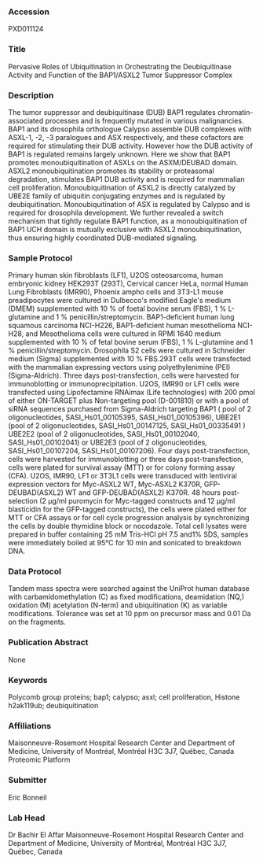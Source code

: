 ### Accession
PXD011124

### Title
Pervasive Roles of Ubiquitination in Orchestrating the Deubiquitinase Activity and Function of the BAP1/ASXL2 Tumor Suppressor Complex

### Description
The tumor suppressor and deubiquitinase (DUB) BAP1 regulates chromatin-associated processes and is frequently mutated in various malignancies. BAP1 and its drosophila orthologue Calypso assemble DUB complexes with ASXL-1, -2, -3 paralogues and ASX respectively, and these cofactors are required for stimulating their DUB activity. However how the DUB activity of BAP1 is regulated remains largely unknown. Here we show that BAP1 promotes monoubiquitination of ASXLs on the ASXM/DEUBAD domain. ASXL2 monoubiquitination promotes its stability or proteasomal degradation, stimulates BAP1 DUB activity and is required for mammalian cell proliferation. Monoubiquitination of ASXL2 is directly catalyzed by UBE2E family of ubiquitin conjugating enzymes and is regulated by deubiquitination. Monoubiquitination of ASX is regulated by Calypso and is required for drosophila development. We further revealed a switch mechanism that tightly regulate BAP1 function, as a monoubiquitination of BAP1 UCH domain is mutually exclusive with ASXL2 monoubiquitination, thus ensuring highly coordinated DUB-mediated signaling.

### Sample Protocol
Primary human skin fibroblasts (LF1), U2OS osteosarcoma, human embryonic kidney HEK293T (293T), Cervical cancer HeLa, normal Human Lung Fibroblasts (IMR90), Phoenix ampho cells and 3T3-L1 mouse preadipocytes were cultured in Dulbecco's modified Eagle's medium (DMEM) supplemented with 10 % of foetal bovine serum (FBS), 1 % L-glutamine and 1 % penicillin/streptomycin. BAP1-deficient human lung squamous carcinoma NCI-H226, BAP1-deficient human mesothelioma NCI-H28, and Mesothelioma cells were cultured in RPMI 1640 medium supplemented with 10 % of fetal bovine serum (FBS), 1 % L-glutamine and 1 % penicillin/streptomycin. Drosophila S2 cells were cultured in Schneider medium (Sigma) supplemented with 10 % FBS.293T cells were transfected with the mammalian expressing vectors using polyethylenimine (PEI) (Sigma-Aldrich). Three days post-transfection, cells were harvested for immunoblotting or immunoprecipitation. U2OS, IMR90 or LF1 cells were transfected using Lipofectamine RNAimax (Life technologies) with 200 pmol of either ON-TARGET plus Non-targeting pool (D-001810) or with a pool of siRNA sequences purchased from Sigma-Aldrich targeting BAP1 ( pool of 2 oligonucleotides, SASI_Hs01_00105395, SASI_Hs01_00105396), UBE2E1 (pool of 2 oligonucleotides, SASI_Hs01_00147125, SASI_Hs01_00335491 ) UBE2E2 (pool of 2 oligonucleotides, SASI_Hs01_00102040, SASI_Hs01_00102041)  or UBE2E3 (pool of 2 oligonucleotides, SASI_Hs01_00107204, SASI_Hs01_00107206). Four days post-transfection, cells were harvested for immunoblotting or three days post-transfection, cells were plated for survival assay (MTT) or for colony forming assay (CFA). U2OS, IMR90, LF1 or 3T3L1 cells were transduced with lentiviral expression vectors for Myc-ASXL2 WT, Myc-ASXL2 K370R, GFP-DEUBAD(ASXL2) WT and GFP-DEUBAD(ASXL2) K370R. 48 hours post-selection (2 μg/ml puromycin for Myc-tagged constructs and 12 μg/ml blasticidin for the GFP-tagged constructs), the cells were plated either for MTT or CFA assays or for cell cycle progression analysis by synchronizing the cells by double thymidine block or nocodazole. Total cell lysates were prepared in buffer containing 25 mM Tris-HCl pH 7.5 and1% SDS, samples were immediately boiled at 95°C for 10 min and sonicated to breakdown DNA.

### Data Protocol
Tandem mass spectra were searched against the UniProt human database with carbamidomethylation (C) as fixed modifications, deamidation (NQ,) oxidation (M) acetylation (N-term) and ubiquitination (K) as variable modifications. Tolerance was set at 10 ppm on precursor mass and 0.01 Da on the fragments.

### Publication Abstract
None

### Keywords
Polycomb group proteins; bap1; calypso; asxl; cell proliferation, Histone h2ak119ub; deubiquitination

### Affiliations
Maisonneuve-Rosemont Hospital Research Center and Department of Medicine, University of Montréal, Montréal H3C 3J7, Québec, Canada
Proteomic Platform

### Submitter
Eric Bonneil

### Lab Head
Dr Bachir El Affar
Maisonneuve-Rosemont Hospital Research Center and Department of Medicine, University of Montréal, Montréal H3C 3J7, Québec, Canada


